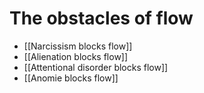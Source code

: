 # The obstacles of flow
- [[Narcissism blocks flow]]
- [[Alienation blocks flow]]
- [[Attentional disorder blocks flow]]
- [[Anomie blocks flow]]

<!-- #evergreen #flow -->

<!-- {BearID:46B01238-FC3F-476E-8DDB-47C9A8D79D1B-562-00001013581CA68D} -->
